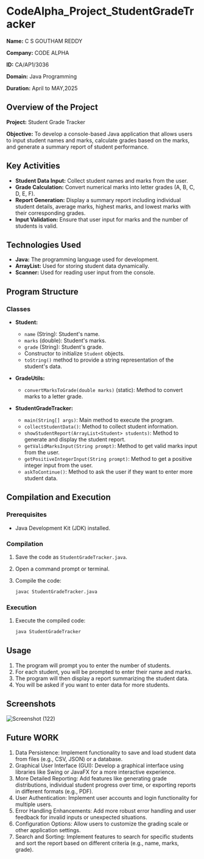 # CodeAlpha_Project_StudentGradeTracker

**Name:** C S GOUTHAM REDDY

**Company:** CODE ALPHA

**ID:** CA/AP1/3036

**Domain:** Java Programming

**Duration:** April to MAY,2025

## Overview of the Project

**Project:** Student Grade Tracker

**Objective:** To develop a console-based Java application that allows users to input student names and marks, calculate grades based on the marks, and generate a summary report of student performance.

## Key Activities

* **Student Data Input:** Collect student names and marks from the user.
* **Grade Calculation:** Convert numerical marks into letter grades (A, B, C, D, E, F).
* **Report Generation:** Display a summary report including individual student details, average marks, highest marks, and lowest marks with their corresponding grades.
* **Input Validation:** Ensure that user input for marks and the number of students is valid.

## Technologies Used

* **Java:** The programming language used for development.
* **ArrayList:** Used for storing student data dynamically.
* **Scanner:** Used for reading user input from the console.

## Program Structure

### Classes

* **Student:**
    * `name` (String): Student's name.
    * `marks` (double): Student's marks.
    * `grade` (String): Student's grade.
    * Constructor to initialize `Student` objects.
    * `toString()` method to provide a string representation of the student's data.

* **GradeUtils:**
    * `convertMarksToGrade(double marks)` (static): Method to convert marks to a letter grade.

* **StudentGradeTracker:**
    * `main(String[] args)`: Main method to execute the program.
    * `collectStudentData()`: Method to collect student information.
    * `showStudentReport(ArrayList<Student> students)`: Method to generate and display the student report.
    * `getValidMarksInput(String prompt)`: Method to get valid marks input from the user.
    * `getPositiveIntegerInput(String prompt)`: Method to get a positive integer input from the user.
    * `askToContinue()`: Method to ask the user if they want to enter more student data.

## Compilation and Execution

### Prerequisites

* Java Development Kit (JDK) installed.

### Compilation

1.  Save the code as `StudentGradeTracker.java`.
2.  Open a command prompt or terminal.
3.  Compile the code:

    ```bash
    javac StudentGradeTracker.java
    ```

### Execution

1.  Execute the compiled code:

    ```bash
    java StudentGradeTracker
    ```

## Usage

1.  The program will prompt you to enter the number of students.
2.  For each student, you will be prompted to enter their name and marks.
3.  The program will then display a report summarizing the student data.
4.  You will be asked if you want to enter data for more students.


## Screenshots
![Screenshot (122)](https://github.com/user-attachments/assets/b8a7241f-4b09-40c3-a8a2-af172af7bb44)

## Future WORK
1. Data Persistence: Implement functionality to save and load student data from files (e.g., CSV, JSON) or a database.
2. Graphical User Interface (GUI): Develop a graphical interface using libraries like Swing or JavaFX for a more interactive experience.
3. More Detailed Reporting: Add features like generating grade distributions, individual student progress over time, or exporting reports in different formats (e.g., PDF).
4. User Authentication: Implement user accounts and login functionality for multiple users.
5. Error Handling Enhancements: Add more robust error handling and user feedback for invalid inputs or unexpected situations.
6. Configuration Options: Allow users to customize the grading scale or other application settings.
7. Search and Sorting: Implement features to search for specific students and sort the report based on different criteria (e.g., name, marks, grade).
